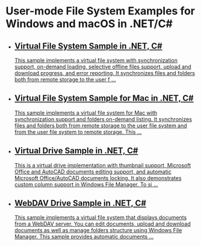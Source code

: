 
<h1>User-mode File System Examples for Windows and macOS in .NET/C#</h1>
<div class="description"></div>
<ul class="list">
<li>
<a class="link-header" href="https://github.com/ITHit/UserFileSystemSamples/tree/master/Windows/VirtualFileSystem">
<h2>Virtual File System Sample in .NET, C#</h2>
</a>

<a href="https://github.com/ITHit/UserFileSystemSamples/tree/master/Windows/VirtualFileSystem">
<p>
This sample implements a virtual file system with synchronization support, on-demand loading,&nbsp;selective offline files support, upload and download progress, and error reporting. It synchronizes files and folders both from remote storage to the user f                                            <span>...</span>
</p>
</a>
</li>
<li>
<a class="link-header" href="https://github.com/ITHit/UserFileSystemSamples/tree/master/macOS">
<h2>Virtual File System Sample for Mac in .NET, C#</h2>
</a>

<a href="https://github.com/ITHit/UserFileSystemSamples/tree/master/macOS">
<p>
This sample implements a virtual file system for Mac with synchronization support and folders on-demand listing.&nbsp;It synchronizes files and folders both from remote storage to the user file system and from the user file system to remote storage. This                                             <span>...</span>
</p>
</a>
</li>
<li>
<a class="link-header" href="https://github.com/ITHit/UserFileSystemSamples/tree/master/Windows/VirtualDrive/">
<h2>Virtual Drive Sample in .NET, C#</h2>
</a>

<a href="https://github.com/ITHit/UserFileSystemSamples/tree/master/Windows/VirtualDrive/">
<p>
This is a virtual drive implementation with thumbnail support, Microsoft Office and AutoCAD documents editing support, and automatic Microsoft Office/AutoCAD documents locking. It also demonstrates custom column support in Windows File Manager.&nbsp;To si                                            <span>...</span>
</p>
</a>
</li>
<li>
<a class="link-header" href="https://github.com/ITHit/UserFileSystemSamples/tree/master/Windows/WebDAVDrive/">
<h2>WebDAV Drive Sample in .NET, C#</h2>
</a>

<a href="https://github.com/ITHit/UserFileSystemSamples/tree/master/Windows/WebDAVDrive/">
<p>
This sample implements a virtual file system that displays documents from a WebDAV server. You can edit documents, upload and download documents as well as manage folders structure using Windows File Manager. This sample provides automatic documents                                             <span>...</span>
</p>
</a>
</li>
</ul>

